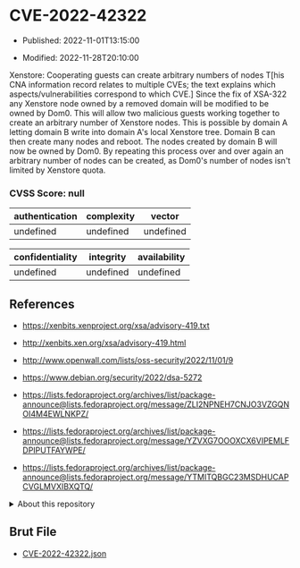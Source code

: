 # CVE-2022-42322

- Published: 2022-11-01T13:15:00

- Modified: 2022-11-28T20:10:00

Xenstore: Cooperating guests can create arbitrary numbers of nodes T[his CNA information record relates to multiple CVEs; the text explains which aspects/vulnerabilities correspond to which CVE.] Since the fix of XSA-322 any Xenstore node owned by a removed domain will be modified to be owned by Dom0. This will allow two malicious guests working together to create an arbitrary number of Xenstore nodes. This is possible by domain A letting domain B write into domain A's local Xenstore tree. Domain B can then create many nodes and reboot. The nodes created by domain B will now be owned by Dom0. By repeating this process over and over again an arbitrary number of nodes can be created, as Dom0's number of nodes isn't limited by Xenstore quota.

### CVSS Score: **null**

| authentication | complexity | vector |
| --- | --- | --- |
| undefined | undefined | undefined |

| confidentiality | integrity | availability |
| --- | --- | --- |
| undefined | undefined | undefined |

## References

* https://xenbits.xenproject.org/xsa/advisory-419.txt

* http://xenbits.xen.org/xsa/advisory-419.html

* http://www.openwall.com/lists/oss-security/2022/11/01/9

* https://www.debian.org/security/2022/dsa-5272

* https://lists.fedoraproject.org/archives/list/package-announce@lists.fedoraproject.org/message/ZLI2NPNEH7CNJO3VZGQNOI4M4EWLNKPZ/

* https://lists.fedoraproject.org/archives/list/package-announce@lists.fedoraproject.org/message/YZVXG7OOOXCX6VIPEMLFDPIPUTFAYWPE/

* https://lists.fedoraproject.org/archives/list/package-announce@lists.fedoraproject.org/message/YTMITQBGC23MSDHUCAPCVGLMVXIBXQTQ/

<details>
<summary>About this repository</summary> 

  This repository is part of the project [Live Hack CVE](https://github.com/Live-Hack-CVE). Main website can be found [www.live-hack.org](https://www.live-hack.org) 
  
  Made by [Sn0wAlice](https://github.com/Sn0wAlice) for the people that care about security and need to have a feed of the latest CVEs. Hope you enjoy it, don't forget to star the repo and follow me on [Twitter](https://twitter.com/Sn0wAlice) and [Github](https://github.com/Sn0wAlice). And that is my [personnal website](https://www.alice-snow.me/)

  - [Home Page](https://github.com/Live-Hack-CVE)
  - [Framework](https://github.com/Live-Hack-CVE/cve-framework)
  - [CVE database](https://github.com/Live-Hack-CVE/full_database)
  - [Changelog](https://github.com/Live-Hack-CVE/Changelog)
</details>

## Brut File

* [CVE-2022-42322.json](https://raw.githubusercontent.com/Live-Hack-CVE/full_database/main/cves/2022/CVE-2022-42322.json)

